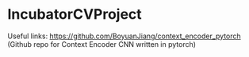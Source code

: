 # IncubatorCVProject


Useful links: https://github.com/BoyuanJiang/context_encoder_pytorch (Github repo for Context Encoder CNN written in pytorch)
